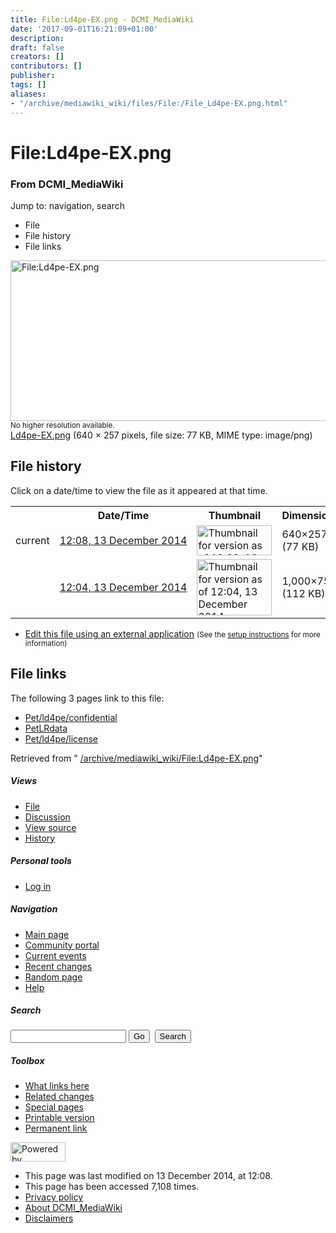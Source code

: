 ```yaml
---
title: File:Ld4pe-EX.png - DCMI_MediaWiki
date: '2017-09-01T16:21:09+01:00'
description: 
draft: false
creators: []
contributors: []
publisher: 
tags: []
aliases:
- "/archive/mediawiki_wiki/files/File:/File_Ld4pe-EX.png.html"
---
```


<a id="top"></a>
# File:Ld4pe-EX.png

### From DCMI\_MediaWiki

Jump to: navigation, search
<!-- start content -->
- File
- File history
- File links

 [<img alt="File:Ld4pe-EX.png" src="/images/3/30/Ld4pe-EX.png" width="640" height="257">](/archive/mediawiki_wiki/files/Ld4pe-EX.png)  
<small>No higher resolution available.</small>  
 [Ld4pe-EX.png](/images/3/30/Ld4pe-EX.png)‎ (640 × 257 pixels, file size: 77 KB, MIME type: image/png)
<!-- 
NewPP limit report
Preprocessor node count: 0/1000000
Post-expand include size: 0/2097152 bytes
Template argument size: 0/2097152 bytes
Expensive parser function count: 0/100
-->
## File history

Click on a date/time to view the file as it appeared at that time.

<table class="wikitable filehistory">
  <tr>
    <td></td>
    <th>Date/Time</th>
    <th>Thumbnail</th>
    <th>Dimensions</th>
    <th>User</th>
    <th>Comment</th>
  </tr>
  <tr>
    <td>current</td>
    <td class="filehistory-selected" style="white-space: nowrap;"><a href="/archive/mediawiki_wiki/files/Ld4pe-EX.png">12:08, 13 December 2014</a></td>
    <td><a href="/images/3/30/Ld4pe-EX.png"><img alt="Thumbnail for version as of 12:08, 13 December 2014" src="/images/3/30/Ld4pe-EX.png" width="120" height="48"></a></td>
    <td>640×257 <span style="white-space: nowrap;">(77 KB)</span>
    </td>
    <td>
      <a href="/index.php/User:WikiSysop" title="User:WikiSysop" class="mw-userlink">WikiSysop</a> <span style="white-space: nowrap;"> <span class="mw-usertoollinks">(<a href="/index.php?title=User_talk:WikiSysop&amp;action=edit&amp;redlink=1" class="new" title="User talk:WikiSysop (page does not exist)">Talk</a> | <a href="/index.php/Special:Contributions/WikiSysop" title="Special:Contributions/WikiSysop">contribs</a>)</span></span>
    </td>
    <td></td>
  </tr>
  <tr>
    <td></td>
    <td style="white-space: nowrap;"><a href="/images/archive/3/30/20141213120828%21Ld4pe-EX.png">12:04, 13 December 2014</a></td>
    <td><a href="/images/archive/3/30/20141213120828%21Ld4pe-EX.png"><img alt="Thumbnail for version as of 12:04, 13 December 2014" src="/images/archive/3/30/20141213120828%21Ld4pe-EX.png" width="120" height="90"></a></td>
    <td>1,000×750 <span style="white-space: nowrap;">(112 KB)</span>
    </td>
    <td>
      <a href="/index.php/User:WikiSysop" title="User:WikiSysop" class="mw-userlink">WikiSysop</a> <span style="white-space: nowrap;"> <span class="mw-usertoollinks">(<a href="/index.php?title=User_talk:WikiSysop&amp;action=edit&amp;redlink=1" class="new" title="User talk:WikiSysop (page does not exist)">Talk</a> | <a href="/index.php/Special:Contributions/WikiSysop" title="Special:Contributions/WikiSysop">contribs</a>)</span></span>
    </td>
    <td></td>
  </tr>
</table>

  

- [Edit this file using an external application](/index.php?title=File:Ld4pe-EX.png&action=edit&externaledit=true&mode=file "File:Ld4pe-EX.png") <small>(See the <a href="http://www.mediawiki.org/wiki/Manual:External_editors" class="external text" rel="nofollow">setup instructions</a> for more information)</small>

## File links

The following 3 pages link to this file:

- [Pet/ld4pe/confidential](/index.php/Pet/ld4pe/confidential "Pet/ld4pe/confidential")
- [PetLRdata](/index.php/PetLRdata "PetLRdata")
- [Pet/ld4pe/license](/index.php/Pet/ld4pe/license "Pet/ld4pe/license")

Retrieved from " [/archive/mediawiki_wiki/File:Ld4pe-EX.png](/archive/mediawiki_wiki/files/File:/File:Ld4pe-EX.png.html)"

<!-- end content -->

##### Views

- [File](/archive/mediawiki_wiki/files/File:/File:Ld4pe-EX.png.html "View the file page [c]")
- [Discussion](/index.php?title=File_talk:Ld4pe-EX.png&action=edit&redlink=1 "Discussion about the content page [t]")
- [View source](/index.php?title=File:Ld4pe-EX.png&action=edit "This page is protected.
You can view its source [e]")
- [History](/index.php?title=File:Ld4pe-EX.png&action=history "Past revisions of this page [h]")

##### Personal tools

- [Log in](/index.php?title=Special:UserLogin&returnto=File:Ld4pe-EX.png "You are encouraged to log in; however, it is not mandatory [o]")

<script type="text/javascript"> if (window.isMSIE55) fixalpha(); </script>

##### Navigation

- [Main page](/index.php/Main_Page "Visit the main page [z]")
- [Community portal](/index.php/DCMI_MediaWiki:Community_portal "About the project, what you can do, where to find things")
- [Current events](/index.php/DCMI_MediaWiki:Current_events "Find background information on current events")
- [Recent changes](/index.php/Special:RecentChanges "The list of recent changes in the wiki [r]")
- [Random page](/index.php/Special:Random "Load a random page [x]")
- [Help](/index.php/Help:Contents "The place to find out")

##### <label for="searchInput">Search</label>

<form action="/index.php" id="searchform">
				<input type="hidden" name="title" value="Special:Search">
				<input id="searchInput" title="Search DCMI_MediaWiki" accesskey="f" type="search" name="search">
				<input type="submit" name="go" class="searchButton" id="searchGoButton" value="Go" title="Go to a page with this exact name if exists"> 
				<input type="submit" name="fulltext" class="searchButton" id="mw-searchButton" value="Search" title="Search the pages for this text">
			</form>

##### Toolbox

- [What links here](/index.php/Special:WhatLinksHere/File:Ld4pe-EX.png "List of all wiki pages that link here [j]")
- [Related changes](/index.php/Special:RecentChangesLinked/File:Ld4pe-EX.png "Recent changes in pages linked from this page [k]")
- [Special pages](/index.php/Special:SpecialPages "List of all special pages [q]")
- [Printable version](/index.php?title=File:Ld4pe-EX.png&printable=yes "Printable version of this page [p]")
- [Permanent link](/index.php?title=File:Ld4pe-EX.png&oldid=8940 "Permanent link to this revision of the page")

<!-- end of the left (by default at least) column -->

 [<img src="/skins/common/images/poweredby_mediawiki_88x31.png" height="31" width="88" alt="Powered by MediaWiki">](http://www.mediawiki.org/)

- This page was last modified on 13 December 2014, at 12:08.
- This page has been accessed 7,108 times.
- [Privacy policy](/index.php/DCMI_MediaWiki:Privacy_policy "DCMI MediaWiki:Privacy policy")
- [About DCMI\_MediaWiki](/index.php/DCMI_MediaWiki:About "DCMI MediaWiki:About")
- [Disclaimers](/index.php/DCMI_MediaWiki:General_disclaimer "DCMI MediaWiki:General disclaimer")

<script>if (window.runOnloadHook) runOnloadHook();</script><!-- Served in 0.485 secs. -->
